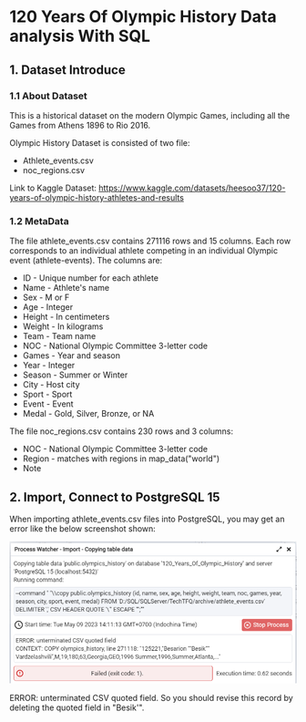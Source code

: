 
# 120 Years Of Olympic History Data analysis With SQL 





## 1. Dataset Introduce

### 1.1 About Dataset
This is a historical dataset on the modern Olympic Games, including all the Games from Athens 1896 to Rio 2016.

Olympic History Dataset is consisted of two file:

- Athlete_events.csv
- noc_regions.csv  

Link to Kaggle Dataset: https://www.kaggle.com/datasets/heesoo37/120-years-of-olympic-history-athletes-and-results
### 1.2 MetaData
The file athlete_events.csv contains 271116 rows and 15 columns. Each row corresponds to an individual athlete competing in an individual Olympic event (athlete-events). The columns are:
- ID - Unique number for each athlete
- Name - Athlete's name
- Sex - M or F
- Age - Integer
- Height - In centimeters
- Weight - In kilograms
- Team - Team name
- NOC - National Olympic Committee 3-letter code
- Games - Year and season
- Year - Integer
- Season - Summer or Winter
- City - Host city
- Sport - Sport
- Event - Event
- Medal - Gold, Silver, Bronze, or NA

The file noc_regions.csv contains 230 rows and 3 columns:
- NOC - National Olympic Committee 3-letter code
- Region - matches with regions in map_data("world")
- Note

## 2. Import, Connect to PostgreSQL 15
When importing athlete_events.csv files into PostgreSQL, you may get an error like the below screenshot shown:

![alt text](https://github.com/dinhminhhuy/120_Years_Of_Olympic_History/blob/main/Importing_Error.png?raw=true)

ERROR: unterminated CSV quoted field. So you should revise this record by deleting the quoted field in "Besik'".



